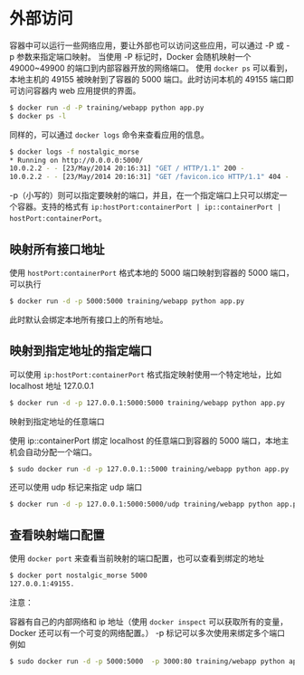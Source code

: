 # 外部访问

容器中可以运行一些网络应用，要让外部也可以访问这些应用，可以通过 -P 或 -p 参数来指定端口映射。
当使用 -P 标记时，Docker 会随机映射一个 49000~49900 的端口到内部容器开放的网络端口。
使用 ```docker ps``` 可以看到，本地主机的 49155 被映射到了容器的 5000 端口。此时访问本机的 49155 端口即可访问容器内 web 应用提供的界面。
```bash
$ docker run -d -P training/webapp python app.py
$ docker ps -l
```
同样的，可以通过 ```docker logs``` 命令来查看应用的信息。
```bash
$ docker logs -f nostalgic_morse
* Running on http://0.0.0.0:5000/
10.0.2.2 - - [23/May/2014 20:16:31] "GET / HTTP/1.1" 200 -
10.0.2.2 - - [23/May/2014 20:16:31] "GET /favicon.ico HTTP/1.1" 404 -
```
-p（小写的）则可以指定要映射的端口，并且，在一个指定端口上只可以绑定一个容器。支持的格式有 ```ip:hostPort:containerPort | ip::containerPort | hostPort:containerPort```。
## 映射所有接口地址

使用 ```hostPort:containerPort``` 格式本地的 5000 端口映射到容器的 5000 端口，可以执行
```bash
$ docker run -d -p 5000:5000 training/webapp python app.py
```
此时默认会绑定本地所有接口上的所有地址。
## 映射到指定地址的指定端口

可以使用 ```ip:hostPort:containerPort``` 格式指定映射使用一个特定地址，比如 localhost 地址 127.0.0.1
```bash
$ docker run -d -p 127.0.0.1:5000:5000 training/webapp python app.py
```
映射到指定地址的任意端口

使用 ip::containerPort 绑定 localhost 的任意端口到容器的 5000 端口，本地主机会自动分配一个端口。
```bash
$ sudo docker run -d -p 127.0.0.1::5000 training/webapp python app.py
```
还可以使用 udp 标记来指定 udp 端口
```bash
$ docker run -d -p 127.0.0.1:5000:5000/udp training/webapp python app.py
```
## 查看映射端口配置

使用 ```docker port``` 来查看当前映射的端口配置，也可以查看到绑定的地址
```bash
$ docker port nostalgic_morse 5000
127.0.0.1:49155.
```
注意：

容器有自己的内部网络和 ip 地址（使用 ```docker inspect``` 可以获取所有的变量，Docker 还可以有一个可变的网络配置。）
-p 标记可以多次使用来绑定多个端口
例如
```bash
$ sudo docker run -d -p 5000:5000  -p 3000:80 training/webapp python app.py
```